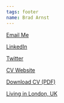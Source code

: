 ```yaml
---
tags: footer
name: Brad Arnst
---
```


<i class="fas fa-at"></i>[Email Me](mailto:brad@nexusseven.com)

<i class="fab fa-linkedin-in"></i>[LinkedIn](https://www.linkedin.com/in/bradarnst/)

<i class="fab fa-twitter"></i>[Twitter](https://twitter.com/ArnstBrad)

<i class="fas fa-globe"></i>[CV Website](https://cv.nexusseven.com)

<i class="fas fa-file-pdf"></i>[Download CV (PDF)](docs/bradcv.pdf)

<i class="fas fa-map-marker-alt"></i>[Living in London, UK](https://goo.gl/maps/Gzuf7DiyDRaQmh8J8)

